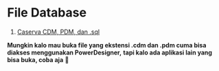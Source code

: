 # File Database

1. [Caserva CDM, PDM, dan .sql](https://drive.google.com/drive/folders/1sR3hi2pMYCaMaVHaK2q-Qb-KCa0wX7R0?usp=sharing)
    
**Mungkin kalo mau buka file yang ekstensi .cdm dan .pdm cuma bisa diakses menggunakan PowerDesigner,**
__tapi kalo ada aplikasi lain yang bisa buka, coba aja__ :grimacing:


